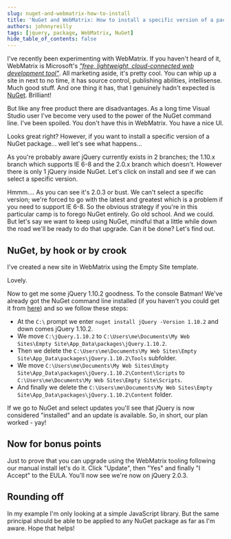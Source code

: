```yaml
---
slug: nuget-and-webmatrix-how-to-install
title: 'NuGet and WebMatrix: How to install a specific version of a package'
authors: johnnyreilly
tags: [jquery, package, WebMatrix, NuGet]
hide_table_of_contents: false
---
```


I've recently been experimenting with WebMatrix. If you haven't heard of it, WebMatrix is Microsoft's _["free, lightweight, cloud-connected web development tool"](http://www.microsoft.com/web/webmatrix/)_. All marketing aside, it's pretty cool. You can whip up a site in next to no time, it has source control, publishing abilities, intellisense. Much good stuff. And one thing it has, that I genuinely hadn't expected is [NuGet](https://www.nuget.org/). Brilliant!

<!--truncate-->

But like any free product there are disadvantages. As a long time Visual Studio user I've become very used to the power of the NuGet command line. I've been spoiled. You don't have this in WebMatrix. You have a nice UI.

Looks great right? However, if you want to install a specific version of a NuGet package... well let's see what happens...

As you're probably aware jQuery currently exists in 2 branches; the 1.10.x branch which supports IE 6-8 and the 2.0.x branch which doesn't. However there is only 1 jQuery inside NuGet. Let's click on install and see if we can select a specific version.

Hmmm.... As you can see it's 2.0.3 or bust. We can't select a specific version; we're forced to go with the latest and greatest which is a problem if you need to support IE 6-8. So the obvious strategy if you're in this particular camp is to forego NuGet entirely. Go old school. And we could. But let's say we want to keep using NuGet, mindful that a little while down the road we'll be ready to do that upgrade. Can it be done? Let's find out.

## NuGet, by hook or by crook

I've created a new site in WebMatrix using the Empty Site template.

Lovely.

Now to get me some jQuery 1.10.2 goodness. To the console Batman! We've already got the NuGet command line installed (if you haven't you could get it from [here](http://nuget.org/nuget.exe)) and so we follow these steps:

- At the `C:\` prompt we enter `nuget install jQuery -Version 1.10.2` and down comes jQuery 1.10.2.
- We move `C:\jQuery.1.10.2` to `C:\Users\me\Documents\My Web Sites\Empty Site\App_Data\packages\jQuery.1.10.2`.
- Then we delete the `C:\Users\me\Documents\My Web Sites\Empty Site\App_Data\packages\jQuery.1.10.2\Tools` subfolder.
- We move `C:\Users\me\Documents\My Web Sites\Empty Site\App_Data\packages\jQuery.1.10.2\Content\Scripts` to `C:\Users\me\Documents\My Web Sites\Empty Site\Scripts`.
- And finally we delete the `C:\Users\me\Documents\My Web Sites\Empty Site\App_Data\packages\jQuery.1.10.2\Content` folder.

If we go to NuGet and select updates you'll see that jQuery is now considered "installed" and an update is available. So, in short, our plan worked - yay!

## Now for bonus points

Just to prove that you can upgrade using the WebMatrix tooling following our manual install let's do it. Click "Update", then "Yes" and finally "I Accept" to the EULA. You'll now see we're now on jQuery 2.0.3.

## Rounding off

In my example I'm only looking at a simple JavaScript library. But the same principal should be able to be applied to any NuGet package as far as I'm aware. Hope that helps!
